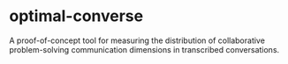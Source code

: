 # optimal-converse

A proof-of-concept tool for measuring the distribution of collaborative problem-solving communication dimensions in transcribed conversations.

